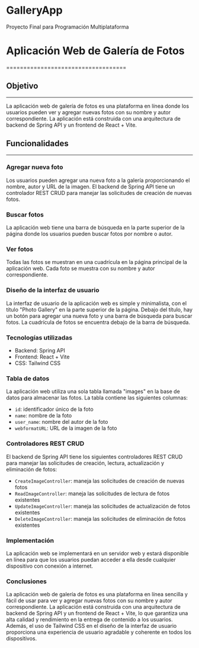 # GalleryApp
Proyecto Final para Programación Multiplataforma

# Aplicación Web de Galería de Fotos
===================================

## Objetivo
--------

La aplicación web de galería de fotos es una plataforma en línea donde los usuarios pueden ver y agregar nuevas fotos con su nombre y autor correspondiente. La aplicación está construida con una arquitectura de backend de Spring API y un frontend de React + Vite.

## Funcionalidades
--------------

### Agregar nueva foto

Los usuarios pueden agregar una nueva foto a la galería proporcionando el nombre, autor y URL de la imagen. El backend de Spring API tiene un controlador REST CRUD para manejar las solicitudes de creación de nuevas fotos.

### Buscar fotos

La aplicación web tiene una barra de búsqueda en la parte superior de la página donde los usuarios pueden buscar fotos por nombre o autor.

### Ver fotos

Todas las fotos se muestran en una cuadrícula en la página principal de la aplicación web. Cada foto se muestra con su nombre y autor correspondiente.

### Diseño de la interfaz de usuario

La interfaz de usuario de la aplicación web es simple y minimalista, con el título "Photo Gallery" en la parte superior de la página. Debajo del título, hay un botón para agregar una nueva foto y una barra de búsqueda para buscar fotos. La cuadrícula de fotos se encuentra debajo de la barra de búsqueda.

### Tecnologías utilizadas

-   Backend: Spring API
-   Frontend: React + Vite
-   CSS: Tailwind CSS

### Tabla de datos

La aplicación web utiliza una sola tabla llamada "images" en la base de datos para almacenar las fotos. La tabla contiene las siguientes columnas:

-   `id`: identificador único de la foto
-   `name`: nombre de la foto
-   `user_name`: nombre del autor de la foto
-   `webformatURL`: URL de la imagen de la foto

### Controladores REST CRUD

El backend de Spring API tiene los siguientes controladores REST CRUD para manejar las solicitudes de creación, lectura, actualización y eliminación de fotos:

-   `CreateImageController`: maneja las solicitudes de creación de nuevas fotos
-   `ReadImageController`: maneja las solicitudes de lectura de fotos existentes
-   `UpdateImageController`: maneja las solicitudes de actualización de fotos existentes
-   `DeleteImageController`: maneja las solicitudes de eliminación de fotos existentes

### Implementación

La aplicación web se implementará en un servidor web y estará disponible en línea para que los usuarios puedan acceder a ella desde cualquier dispositivo con conexión a internet.

### Conclusiones

La aplicación web de galería de fotos es una plataforma en línea sencilla y fácil de usar para ver y agregar nuevas fotos con su nombre y autor correspondiente. La aplicación está construida con una arquitectura de backend de Spring API y un frontend de React + Vite, lo que garantiza una alta calidad y rendimiento en la entrega de contenido a los usuarios. Además, el uso de Tailwind CSS en el diseño de la interfaz de usuario proporciona una experiencia de usuario agradable y coherente en todos los dispositivos.